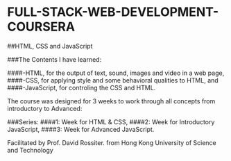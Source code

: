 # FULL-STACK-WEB-DEVELOPMENT-COURSERA
##HTML, CSS and JavaScript

###The Contents I have learned:

####-HTML, for the output of text, sound, images and video in a web page,
####-CSS, for applying style and some behavioral qualities to HTML, and
####-JavaScript, for controling the CSS and HTML.

The course was designed for 3 weeks to work through all concepts from introductory to Advanced:

###Series:
####1: Week for HTML & CSS, 
####2: Week for Introductory JavaScript, 
####3: Week for Advanced JavaScript.

Facilitated by Prof. David Rossiter. from Hong Kong University of Science and Technology

